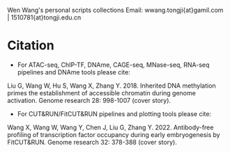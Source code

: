 Wen Wang's personal scripts collections
Email: wwang.tongji{at}gamil.com | 1510781{at}tongji.edu.cn

# Citation
- For ATAC-seq, ChIP-TF, DNAme, CAGE-seq, MNase-seq, RNA-seq pipelines and DNAme tools please cite:

Liu G, Wang W, Hu S, Wang X, Zhang Y. 2018. Inherited DNA methylation primes the establishment of accessible chromatin during genome activation. Genome research 28: 998-1007 (cover story).

- For CUT&RUN/FitCUT&RUN pipelines and plotting tools please cite:

Wang X, Wang W, Wang Y, Chen J, Liu G, Zhang Y. 2022. Antibody-free profiling of transcription factor occupancy during early embryogenesis by FitCUT&RUN. Genome research 32: 378-388 (cover story).
